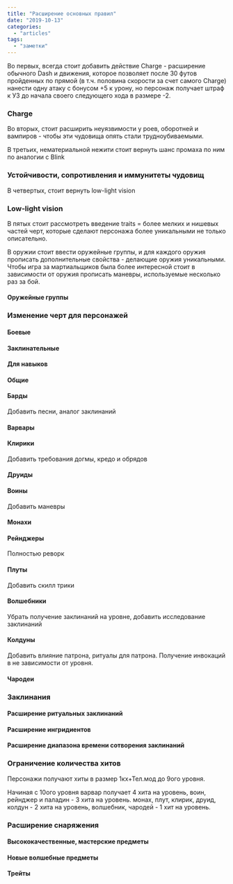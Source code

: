 ```yaml
---
title: "Расширение основных правил"
date: "2019-10-13"
categories: 
  - "articles"
tags: 
  - "заметки"
---
```


Во первых, всегда стоит добавить действие Charge - расширение обычного Dash и движения, которое позволяет после 30 футов пройденных по прямой (в т.ч. половина скорости за счет самого Charge) нанести одну атаку с бонусом +5 к урону, но персонаж получает штраф к УЗ до начала своего следующего хода в размере -2.

### Charge

Во вторых, стоит расширить неуязвимости у роев, оборотней и вампиров - чтобы эти чудовища опять стали трудноубиваемыми.

В третьих, нематериальной нежити стоит вернуть шанс промаха по ним по аналогии с Blink

### Устойчивости, сопротивления и иммунитеты чудовищ

В четвертых, стоит вернуть low-light vision

### Low-light vision

В пятых стоит рассмотреть введение traits = более мелких и нишевых частей черт, которые сделают персонажа более уникальными не только описательно.

В оружии стоит ввести оружейные группы, и для каждого оружия прописать дополнительные свойства - делающие оружия уникальными. Чтобы игра за мартиальщиков была более интересной стоит в зависимости от оружия прописать маневры, используемые несколько раз за бой.

#### Оружейные группы

### Изменение черт для персонажей

#### Боевые

#### Заклинательные

#### Для навыков

#### Общие

#### Барды

Добавить песни, аналог заклинаний

#### Варвары

#### Клирики

Добавить требования догмы, кредо и обрядов

#### Друиды

#### Воины

Добавить маневры

#### Монахи

#### Рейнджеры

Полностью реворк

#### Плуты

Добавить скилл трики

#### Волшебники

Убрать получение заклинаний на уровне, добавить исследование заклинаний

#### Колдуны

Добавить влияние патрона, ритуалы для патрона. Получение инвокаций в не зависимости от уровня.

#### Чародеи

### Заклинания

#### Расширение ритуальных заклинаний

#### Расширение ингридиентов

#### Расширение диапазона времени сотворения заклинаний

### Ограничение количества хитов

Персонажи получают хиты в размер 1кх+Тел.мод до 9ого уровня.

Начиная с 10ого уровня варвар получает 4 хита на уровень, воин, рейнджер и паладин - 3 хита на уровень. монах, плут, клирик, друид, колдун - 2 хита на уровень, волшебник, чародей - 1 хит на уровень.

### Расширение снаряжения

#### Высококачественные, мастерские предметы

#### Новые волшебные предметы

#### Трейты

